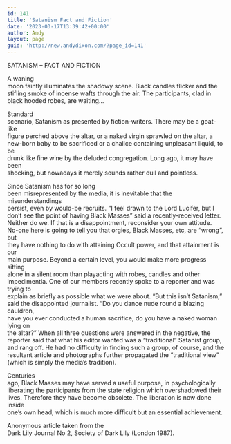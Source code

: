 ```yaml
---
id: 141
title: 'Satanism Fact and Fiction'
date: '2023-03-17T13:39:42+00:00'
author: Andy
layout: page
guid: 'http://new.andydixon.com/?page_id=141'
---
```


SATANISM – FACT AND FICTION

A waning  
moon faintly illuminates the shadowy scene. Black candles flicker and the  
stifling smoke of incense wafts through the air. The participants, clad in  
black hooded robes, are waiting…

Standard  
scenario, Satanism as presented by fiction-writers. There may be a goat-like  
figure perched above the altar, or a naked virgin sprawled on the altar, a  
new-born baby to be sacrificed or a chalice containing unpleasant liquid, to be  
drunk like fine wine by the deluded congregation. Long ago, it may have been  
shocking, but nowadays it merely sounds rather dull and pointless.

Since Satanism has for so long  
been misrepresented by the media, it is inevitable that the misunderstandings  
persist, even by would-be recruits. “I feel drawn to the Lord Lucifer, but I  
don’t see the point of having Black Masses” said a recently-received letter.  
Neither do we. If that is a disappointment, reconsider your own attitude.  
No-one here is going to tell you that orgies, Black Masses, etc, are “wrong”, but  
they have nothing to do with attaining Occult power, and that attainment is our  
main purpose. Beyond a certain level, you would make more progress sitting  
alone in a silent room than playacting with robes, candles and other  
impedimentia. One of our members recently spoke to a reporter and was trying to  
explain as briefly as possible what we were about. “But this isn’t Satanism,”  
said the disappointed journalist. “Do you dance nude round a blazing cauldron,  
have you ever conducted a human sacrifice, do you have a naked woman lying on  
the altar?” When all three questions were answered in the negative, the  
reporter said that what his editor wanted was a “traditional” Satanist group,  
and rang off. He had no difficulty in finding such a group, of course, and the  
resultant article and photographs further propagated the “traditional view”  
(which is simply the media’s tradition).

Centuries  
ago, Black Masses may have served a useful purpose, in psychologically  
liberating the participants from the state religion which overshadowed their  
lives. Therefore they have become obsolete. The liberation is now done inside  
one’s own head, which is much more difficult but an essential achievement.

Anonymous article taken from the  
Dark Lily Journal No 2, Society of Dark Lily (London 1987).